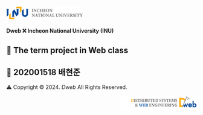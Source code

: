 <p align="left"><img src = "./images/INU.png"  width=40%></p>

#### Dweb ❌ Incheon National University (INU)

## 🌟 The term project in Web class
## 🌟 202001518 배현준

⚠️ Copyright © 2024. _Dweb_ All Rights Reserved.

<p align="right"><img src = "./images/Dweb.png" width=40%></p>
